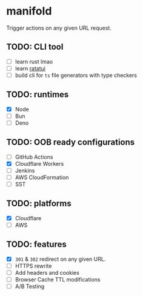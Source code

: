 # manifold

Trigger actions on any given URL request.

## TODO: CLI tool

- [ ] learn rust lmao
- [ ] learn [ratatui](https://github.com/ratatui/ratatui)
- [ ] build cli for `ts` file generators with type checkers

## TODO: runtimes

- [x] Node
- [ ] Bun
- [ ] Deno

## TODO: OOB ready configurations

- [ ] GitHub Actions
- [x] Cloudflare Workers
- [ ] Jenkins
- [ ] AWS CloudFormation
- [ ] SST

## TODO: platforms

- [x] Cloudflare
- [ ] AWS

## TODO: features

- [x] `301` & `302` redirect on any given URL.
- [ ] HTTPS rewrite
- [ ] Add headers and cookies
- [ ] Browser Cache TTL modifications
- [ ] A/B Testing
